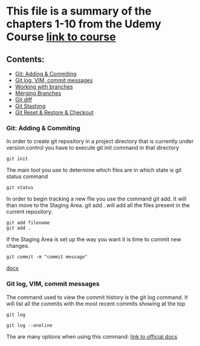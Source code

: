 # This file is a summary of the chapters 1-10 from the Udemy Course [link to course](https://www.udemy.com/course/git-and-github-bootcamp/)
## Contents: 
- [Git: Adding & Commiting](Git-Adding-Commiting)
- [Git log, VIM, commit messages](Git-log-VIM-commit-messages)
- [Working with branches](Working-with-branches)
- [Merging Branches](Merging-Branches)
- [Git diff](Git-diff)
- [Git Stashing](Git-Stashing)
- [Git Reset & Restore & Checkout](Git-Reset-&-Restore-&-Checkout)

### Git: Adding & Commiting
In order to create git repository in a project directory that is currently under version control you have to execute git init command in that directory
```
git init
```
The main tool you use to determine which files are in which state is git status command
```
git status
```
In order to begin tracking a new file you use the command git add. It will than move to the Staging Area. git add . will add all the files present in the current repository.
```
git add filename
git add .
```
If the Staging Area is set up the way you want it is time to commit new changes.
```
git commit -m "commit message"
```
[docs](https://git-scm.com/book/en/v2/Git-Basics-Recording-Changes-to-the-Repository)
### Git log, VIM, commit messages
The command used to view the commit history is the git log command. It will list all the commits with the most recent commits showing at the top
```
git log
```
```
git log --oneline
```
The are many options when using this command: [link to official docs](https://git-scm.com/book/en/v2/Git-Basics-Viewing-the-Commit-History)


